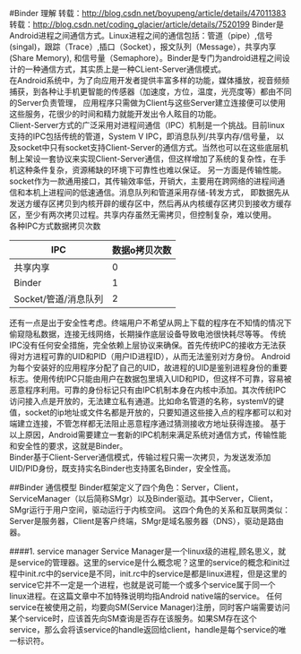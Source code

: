 #Binder 理解
转载：http://blog.csdn.net/boyupeng/article/details/47011383<br>
转载：http://blog.csdn.net/coding_glacier/article/details/7520199
Binder是Android进程之间通信方式。Linux进程之间的通信包括：管道（pipe）,信号(singal)，跟踪（Trace）,插口（Socket），报文队列（Message），共享内享(Share Memory),
和信号量（Semaphore）。Binder是专门为android进程之间设计的一种通信方式，其实质上是一种CLient-Server通信模式。<br>
在Android系统中，为了向应用开发者提供丰富多样的功能，媒体播放，视音频频捕获，到各种让手机更智能的传感器（加速度，方位，温度，光亮度等）都由不同的Server负责管理，
应用程序只需做为Client与这些Server建立连接便可以使用这些服务，花很少的时间和精力就能开发出令人眩目的功能。<br>
Client-Server方式的广泛采用对进程间通信（IPC）机制是一个挑战。目前linux支持的IPC包括传统的管道，System V IPC，即消息队列/共享内存/信号量，
以及socket中只有socket支持Client-Server的通信方式。当然也可以在这些底层机制上架设一套协议来实现Client-Server通信，但这样增加了系统的复杂性，在手机这种条件复杂，资源稀缺的环境下可靠性也难以保证。
另一方面是传输性能。socket作为一款通用接口，其传输效率低，开销大，主要用在跨网络的进程间通信和本机上进程间的低速通信。消息队列和管道采用存储-转发方式，
即数据先从发送方缓存区拷贝到内核开辟的缓存区中，然后再从内核缓存区拷贝到接收方缓存区，至少有两次拷贝过程。共享内存虽然无需拷贝，但控制复杂，难以使用。<br>
各种IPC方式数据拷贝次数

IPC  | 数据o拷贝次数
--------- | --------
共享内享  | 0 
Binder  | 1 
Socket/管道/消息队列  | 2 
还有一点是出于安全性考虑。终端用户不希望从网上下载的程序在不知情的情况下偷窥隐私数据，连接无线网络，长期操作底层设备导致电池很快耗尽等等。
传统IPC没有任何安全措施，完全依赖上层协议来确保。首先传统IPC的接收方无法获得对方进程可靠的UID和PID（用户ID进程ID），从而无法鉴别对方身份。
Android为每个安装好的应用程序分配了自己的UID，故进程的UID是鉴别进程身份的重要标志。使用传统IPC只能由用户在数据包里填入UID和PID，但这样不可靠，容易被恶意程序利用。可靠的身份标记只有由IPC机制本身在内核中添加。其次传统IPC访问接入点是开放的，无法建立私有通道。比如命名管道的名称，systemV的键值，socket的ip地址或文件名都是开放的，只要知道这些接入点的程序都可以和对端建立连接，不管怎样都无法阻止恶意程序通过猜测接收方地址获得连接。
基于以上原因，Android需要建立一套新的IPC机制来满足系统对通信方式，传输性能和安全性的要求，这就是Binder。<br>
Binder基于Client-Server通信模式，传输过程只需一次拷贝，为发送发添加UID/PID身份，既支持实名Binder也支持匿名Binder，安全性高。

##Binder 通信模型
Binder框架定义了四个角色：Server，Client，ServiceManager（以后简称SMgr）以及Binder驱动。其中Server，Client，SMgr运行于用户空间，驱动运行于内核空间。
这四个角色的关系和互联网类似：Server是服务器，Client是客户终端，SMgr是域名服务器（DNS），驱动是路由器。
 
 
####1. service manager
Service Manager是一个linux级的进程,顾名思义，就是service的管理器。这里的service是什么概念呢？这里的service的概念和init过程中init.rc中的service是不同，init.rc中的service是都是linux进程，但是这里的service它并不一定是一个进程，也就是说可能一个或多个service属于同一个linux进程。在这篇文章中不加特殊说明均指Android native端的service。
任何service在被使用之前，均要向SM(Service Manager)注册，同时客户端需要访问某个service时，应该首先向SM查询是否存在该服务。如果SM存在这个service，那么会将该service的handle返回给client，handle是每个service的唯一标识符。







